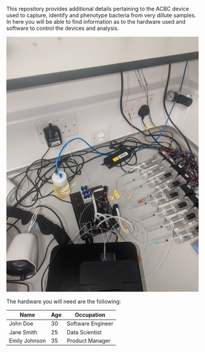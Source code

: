 This repository provides additional details pertaining to the ACBC device used to capture, identify and phenotype bacteria from very dillute samples. 
In here you will be able to find information as to the hardware used and software to control the devices and analysis.

![Experimental setup](images/instrument_setup3.jpg)


The hardware you will need are the following:

| Name           | Age | Occupation    |
| -------------- | --- | ------------- |
| John Doe       | 30  | Software Engineer |
| Jane Smith     | 25  | Data Scientist |
| Emily Johnson  | 35  | Product Manager |
